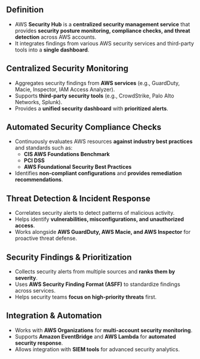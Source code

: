## **Definition**

- AWS **Security Hub** is a **centralized security management service** that provides **security posture monitoring, compliance checks, and threat detection** across AWS accounts.
- It integrates findings from various AWS security services and third-party tools into a **single dashboard**.

## **Centralized Security Monitoring**

- Aggregates security findings from **AWS services** (e.g., GuardDuty, Macie, Inspector, IAM Access Analyzer).
- Supports **third-party security tools** (e.g., CrowdStrike, Palo Alto Networks, Splunk).
- Provides a **unified security dashboard** with **prioritized alerts**.

## **Automated Security Compliance Checks**

- Continuously evaluates AWS resources **against industry best practices** and standards such as:
    - **CIS AWS Foundations Benchmark**
    - **PCI DSS**
    - **AWS Foundational Security Best Practices**
- Identifies **non-compliant configurations** and **provides remediation recommendations**.

## **Threat Detection & Incident Response**

- Correlates security alerts to detect patterns of malicious activity.
- Helps identify **vulnerabilities, misconfigurations, and unauthorized access**.
- Works alongside **AWS GuardDuty, AWS Macie, and AWS Inspector** for proactive threat defense.

## **Security Findings & Prioritization**

- Collects security alerts from multiple sources and **ranks them by severity**.
- Uses **AWS Security Finding Format (ASFF)** to standardize findings across services.
- Helps security teams **focus on high-priority threats** first.

## **Integration & Automation**

- Works with **AWS Organizations** for **multi-account security monitoring**.
- Supports **Amazon EventBridge** and **AWS Lambda** for **automated security response**.
- Allows integration with **SIEM tools** for advanced security analytics.
